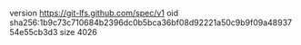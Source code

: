 version https://git-lfs.github.com/spec/v1
oid sha256:1b9c73c710684b2396dc0b5bca36bf08d92221a50c9b9f09a4893754e55cb3d3
size 4026
